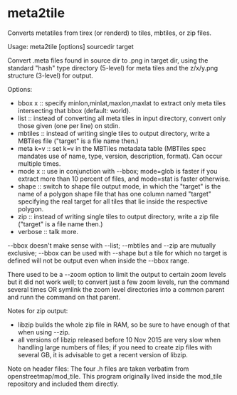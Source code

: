 # meta2tile
Converts metatiles from tirex (or renderd) to tiles, mbtiles, or zip files.

Usage: meta2tile [options] sourcedir target

Convert .meta files found in source dir to .png in target dir, using the standard "hash" type directory (5-level) for meta tiles and the z/x/y.png structure (3-level) for output.

Options:
* bbox x ::  specify minlon,minlat,maxlon,maxlat to extract only meta tiles intersecting that bbox (default: world).
* list ::  instead of converting all meta tiles in input directory, convert only those given (one per line) on stdin.
* mbtiles ::  instead of writing single tiles to output directory, write a MBTiles file ("target" is a file name then.)
* meta k=v :: set k=v in the MBTiles metadata table (MBTiles spec mandates use of name, type, version, description, format).  Can occur multiple times.
* mode x ::  use in conjunction with --bbox; mode=glob is faster if you extract more than 10 percent of files, and mode=stat is faster otherwise.
* shape ::   switch to shape file output mode, in which the "target" is the name of a polygon shape file that has one column named "target" specifying the real target for all tiles that lie inside the respective polygon.
* zip ::  instead of writing single tiles to output directory, write a zip file ("target" is a file name then.)
* verbose :: talk more.

--bbox doesn't make sense with --list;
--mbtiles and --zip are mutually exclusive;
--bbox can be used with --shape but a tile for which no target is defined will not be output even when inside the --bbox range.

There used to be a --zoom option to limit the output to certain zoom levels but it did not work well; to convert just a few zoom levels, run the command several times OR symlink the zoom level directories into a common parent and runn the command on that parent.

Notes for zip output:
* libzip builds the whole zip file in RAM, so be sure to have enough of that when using --zip.
* all versions of libzip released before 10 Nov 2015 are very slow when handling large numbers of files; if you need to create zip files with several GB, it is advisable to get a recent version of libzip.

Note on header files:
The four .h files are taken verbatim from openstreetmap/mod_tile. This program originally lived inside the mod_tile repository and included them directly.
